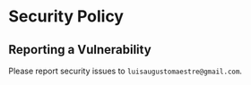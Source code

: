 # Security Policy

## Reporting a Vulnerability

Please report security issues to `luisaugustomaestre@gmail.com`.
